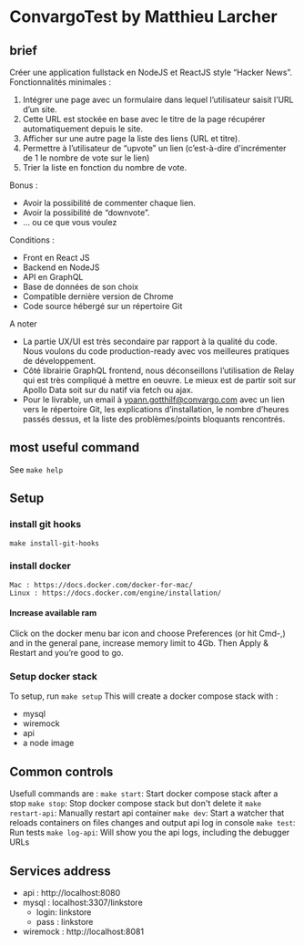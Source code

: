 # ConvargoTest by Matthieu Larcher


## brief

Créer une application fullstack en NodeJS et ReactJS style “Hacker News”.
Fonctionnalités​ minimales :

1. Intégrer une page avec un formulaire dans lequel l’utilisateur saisit
l’URL d’un site.
2. Cette URL est stockée en base avec le titre de la page récupérer
automatiquement depuis le site.
3. Afficher sur une autre page la liste des liens (URL et titre).
4. Permettre à l’utilisateur de “upvote” un lien (c’est-à-dire
d'incrémenter de 1 le nombre de vote sur le lien)
5. Trier la liste en fonction du nombre de vote.

Bonus​ :

* Avoir la possibilité de commenter chaque lien.
* Avoir la possibilité de “downvote”.
* … ou ce que vous voulez

Conditions​ :

* Front en React JS
* Backend en NodeJS
* API en GraphQL
* Base de données de son choix
* Compatible dernière version de Chrome
* Code source hébergé sur un répertoire Git

A noter

* La partie UX/UI est très secondaire par rapport à la qualité du code.
Nous voulons du code production-ready avec vos meilleures pratiques de
développement.
* Côté librairie GraphQL frontend, nous déconseillons l’utilisation de
Relay qui est très compliqué à mettre en oeuvre.
Le mieux est de partir soit sur Apollo Data soit sur du natif via fetch
ou ajax.
* Pour le livrable, un email à yoann.gotthilf@convargo.com avec un lien
vers le répertoire Git, les explications d’installation, le nombre
d’heures passés dessus, et la liste des problèmes/points bloquants
rencontrés.


## most useful command

See ```make help```

## Setup

### install git hooks

```make install-git-hooks```

### install docker

    Mac : https://docs.docker.com/docker-for-mac/
    Linux : https://docs.docker.com/engine/installation/

#### Increase available ram

Click on the docker menu bar icon and choose Preferences (or hit Cmd-,)
and in the general pane, increase memory limit to 4Gb.
Then Apply & Restart and you’re good to go.

### Setup docker stack

To setup, run ```make setup```
This will create a docker compose stack with :
 - mysql
 - wiremock
 - api
 - a node image

## Common controls

Usefull commands are :
```make start```: Start docker compose stack after a stop
```make stop```: Stop docker compose stack but don't delete it
```make restart-api```: Manually restart api container
```make dev```: Start a watcher that reloads containers on files changes and output api log in console
```make test```: Run tests
```make log-api```: Will show you the api logs, including the debugger URLs

## Services address
 * api : http://localhost:8080
 * mysql : localhost:3307/linkstore
    * login: linkstore
    * pass : linkstore
 * wiremock : http://localhost:8081
